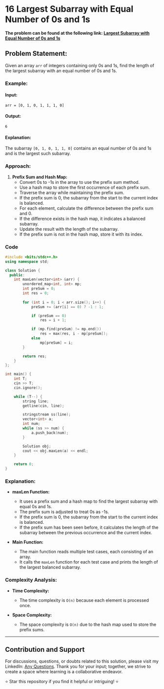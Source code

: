 # 16 Largest Subarray with Equal Number of 0s and 1s

**The problem can be found at the following link: [Largest Subarray with Equal Number of 0s and 1s](https://www.geeksforgeeks.org/problems/largest-subarray-of-0s-and-1s/1)**

## Problem Statement:

Given an array `arr` of integers containing only 0s and 1s, find the length of the largest subarray with an equal number of 0s and 1s.

### Example:

#### Input:
```
arr = [0, 1, 0, 1, 1, 1, 0]
```

#### Output:
```
6
```

#### Explanation:
The subarray `[0, 1, 0, 1, 1, 0]` contains an equal number of 0s and 1s and is the largest such subarray.

### Approach:

1. **Prefix Sum and Hash Map:**
   - Convert 0s to -1s in the array to use the prefix sum method.
   - Use a hash map to store the first occurrence of each prefix sum.
   - Traverse the array while maintaining the prefix sum.
   - If the prefix sum is 0, the subarray from the start to the current index is balanced.
   - For each element, calculate the difference between the prefix sum and 0.
   - If the difference exists in the hash map, it indicates a balanced subarray.
   - Update the result with the length of the subarray.
   - If the prefix sum is not in the hash map, store it with its index.

### Code

```cpp
#include <bits/stdc++.h>
using namespace std;

class Solution {
  public:
    int maxLen(vector<int> &arr) {
        unordered_map<int, int> mp;
        int preSum = 0; 
        int res = 0; 
  
        for (int i = 0; i < arr.size(); i++) {
            preSum += (arr[i] == 0) ? -1 : 1;

            if (preSum == 0) 
                res = i + 1;

            if (mp.find(preSum) != mp.end())
                res = max(res, i - mp[preSum]);
            else 
                mp[preSum] = i;
        }

        return res;
    }
};

int main() {
    int T;
    cin >> T;
    cin.ignore();

    while (T--) {
        string line;
        getline(cin, line);

        stringstream ss(line);
        vector<int> a;
        int num;
        while (ss >> num) {
            a.push_back(num);
        }

        Solution obj;
        cout << obj.maxLen(a) << endl;
    }

    return 0;
}
```

### Explanation:

- **maxLen Function:**
  - It uses a prefix sum and a hash map to find the largest subarray with equal 0s and 1s.
  - The prefix sum is adjusted to treat 0s as -1s.
  - If the prefix sum is 0, the subarray from the start to the current index is balanced.
  - If the prefix sum has been seen before, it calculates the length of the subarray between the previous occurrence and the current index.

- **Main Function:**
  - The main function reads multiple test cases, each consisting of an array.
  - It calls the `maxLen` function for each test case and prints the length of the largest balanced subarray.

### Complexity Analysis:

- **Time Complexity:**
  - The time complexity is `O(n)` because each element is processed once.

- **Space Complexity:**
  - The space complexity is `O(n)` due to the hash map used to store the prefix sums.

---

## Contribution and Support

For discussions, questions, or doubts related to this solution, please visit my LinkedIn: [Any Questions](https://www.linkedin.com/in/aniket-yadav-2162ab239/). Thank you for your input; together, we strive to create a space where learning is a collaborative endeavor.

⭐ Star this repository if you find it helpful or intriguing! ⭐
